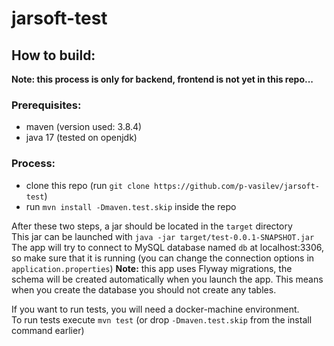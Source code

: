# jarsoft-test
## How to build:
**Note: this process is only for backend, frontend is not yet in this repo...**
### Prerequisites:
- maven (version used: 3.8.4)
- java 17 (tested on openjdk)
### Process:
- clone this repo (run `git clone https://github.com/p-vasilev/jarsoft-test`)
- run `mvn install -Dmaven.test.skip` inside the repo

After these two steps, a jar should be located in the `target` directory  
This jar can be launched with `java -jar target/test-0.0.1-SNAPSHOT.jar`  
The app will try to connect to MySQL database named `db` at localhost:3306, so make sure that it is running
(you can change the connection options in `application.properties`)
**Note:** this app uses Flyway migrations, the schema will be created automatically when you launch the app. This means when you create the database you should not create any tables.

If you want to run tests, you will need a docker-machine environment.  
To run tests execute `mvn test` (or drop `-Dmaven.test.skip` from the install command earlier)
